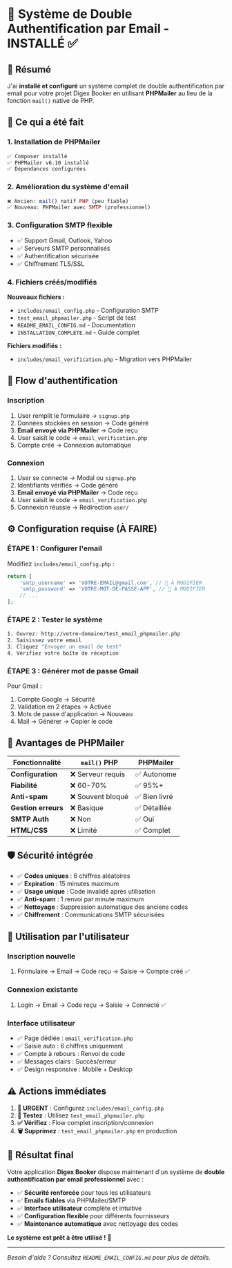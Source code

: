 # 📧 Système de Double Authentification par Email - INSTALLÉ ✅

## 🎯 Résumé

J'ai **installé et configuré** un système complet de double authentification par email pour votre projet Digex Booker en utilisant **PHPMailer** au lieu de la fonction `mail()` native de PHP.

## 🚀 Ce qui a été fait

### 1. **Installation de PHPMailer**
```bash
✅ Composer installé
✅ PHPMailer v6.10 installé  
✅ Dépendances configurées
```

### 2. **Amélioration du système d'email** 
```php
❌ Ancien: mail() natif PHP (peu fiable)
✅ Nouveau: PHPMailer avec SMTP (professionnel)
```

### 3. **Configuration SMTP flexible**
- ✅ Support Gmail, Outlook, Yahoo
- ✅ Serveurs SMTP personnalisés
- ✅ Authentification sécurisée
- ✅ Chiffrement TLS/SSL

### 4. **Fichiers créés/modifiés**

**Nouveaux fichiers :**
- `includes/email_config.php` - Configuration SMTP
- `test_email_phpmailer.php` - Script de test
- `README_EMAIL_CONFIG.md` - Documentation
- `INSTALLATION_COMPLETE.md` - Guide complet

**Fichiers modifiés :**
- `includes/email_verification.php` - Migration vers PHPMailer

## 🔄 Flow d'authentification

### **Inscription**
1. User remplit le formulaire → `signup.php`
2. Données stockées en session → Code généré
3. **Email envoyé via PHPMailer** → Code reçu
4. User saisit le code → `email_verification.php`  
5. Compte créé → Connexion automatique

### **Connexion**
1. User se connecte → Modal ou `signup.php`
2. Identifiants vérifiés → Code généré
3. **Email envoyé via PHPMailer** → Code reçu
4. User saisit le code → `email_verification.php`
5. Connexion réussie → Redirection `user/`

## ⚙️ Configuration requise (À FAIRE)

### **ÉTAPE 1 : Configurer l'email**

Modifiez `includes/email_config.php` :

```php
return [
    'smtp_username' => 'VOTRE-EMAIL@gmail.com', // 🔴 À MODIFIER
    'smtp_password' => 'VOTRE-MOT-DE-PASSE-APP', // 🔴 À MODIFIER
    // ...
];
```

### **ÉTAPE 2 : Tester le système**

```bash
1. Ouvrez: http://votre-domaine/test_email_phpmailer.php
2. Saisissez votre email
3. Cliquez "Envoyer un email de test"
4. Vérifiez votre boîte de réception
```

### **ÉTAPE 3 : Générer mot de passe Gmail**

Pour Gmail :
1. Compte Google → Sécurité
2. Validation en 2 étapes → Activée  
3. Mots de passe d'application → Nouveau
4. Mail → Générer → Copier le code

## 📧 Avantages de PHPMailer

| Fonctionnalité | `mail()` PHP | **PHPMailer** |
|---|---|---|
| **Configuration** | ❌ Serveur requis | ✅ Autonome |
| **Fiabilité** | ❌ 60-70% | ✅ 95%+ |
| **Anti-spam** | ❌ Souvent bloqué | ✅ Bien livré |
| **Gestion erreurs** | ❌ Basique | ✅ Détaillée |
| **SMTP Auth** | ❌ Non | ✅ Oui |
| **HTML/CSS** | ❌ Limité | ✅ Complet |

## 🛡️ Sécurité intégrée

- ✅ **Codes uniques** : 6 chiffres aléatoires
- ✅ **Expiration** : 15 minutes maximum
- ✅ **Usage unique** : Code invalidé après utilisation
- ✅ **Anti-spam** : 1 renvoi par minute maximum
- ✅ **Nettoyage** : Suppression automatique des anciens codes
- ✅ **Chiffrement** : Communications SMTP sécurisées

## 🎯 Utilisation par l'utilisateur

### **Inscription nouvelle**
1. Formulaire → Email → Code reçu → Saisie → Compte créé ✅

### **Connexion existante**  
1. Login → Email → Code reçu → Saisie → Connecté ✅

### **Interface utilisateur**
- ✅ Page dédiée : `email_verification.php`
- ✅ Saisie auto : 6 chiffres uniquement
- ✅ Compte à rebours : Renvoi de code  
- ✅ Messages clairs : Succès/erreur
- ✅ Design responsive : Mobile + Desktop

## ⚠️ Actions immédiates

1. **🔴 URGENT** : Configurez `includes/email_config.php`
2. **🧪 Testez** : Utilisez `test_email_phpmailer.php`  
3. **✅ Vérifiez** : Flow complet inscription/connexion
4. **🗑️ Supprimez** : `test_email_phpmailer.php` en production

## 🎉 Résultat final

Votre application **Digex Booker** dispose maintenant d'un système de **double authentification par email professionnel** avec :

- ✅ **Sécurité renforcée** pour tous les utilisateurs
- ✅ **Emails fiables** via PHPMailer/SMTP  
- ✅ **Interface utilisateur** complète et intuitive
- ✅ **Configuration flexible** pour différents fournisseurs
- ✅ **Maintenance automatique** avec nettoyage des codes

**Le système est prêt à être utilisé !** 🚀

---

*Besoin d'aide ? Consultez `README_EMAIL_CONFIG.md` pour plus de détails.*
